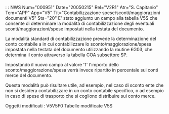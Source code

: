  :  : NWS Num="000951" Date="20050215" Rel="V2R1" Atr="S. Capitanio" Tem="APP" App="V5" Tit="Contabilizzazione spese/sconti/maggiorazioni documenti V5" Sts="20"
E' stato aggiunto un campo alla tabella V5S che consente di determinare la modalità di contabilizzazione degli eventuali sconti/maggiorazioni/spese impostati nella testata del documento.

La modalità standard di contabilizzazione prevede la determinazione del conto contabile a in cui contabilizzare lo sconto/maggiorazione/spesa impostata nella testata del documento utilizzando la routine £G03, che determina il conto attraverso la tabella COA subsettore SP.

Impostando il nuovo campo al valore '1' l'importo dello sconto/maggiorazione/spesa  verrà invece ripartito in percentale sui conti merce del documento.

Questa modalità può risultare utile, ad esempio, nel caso di sconto ente che non si desidera contabilizzare in un conto contabile specifico, o ad esempio in caso di spese di trasporto che si cogliono distribuire sui conto merce.


Oggetti modificati : 
V5V5F0
Tabelle modificate
V5S
